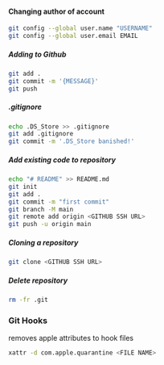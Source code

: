 
#### Changing author of account

```bash
git config --global user.name "USERNAME"
git config --global user.email EMAIL
```


##### Adding to Github

```bash
git add .
git commit -m '{MESSAGE}'
git push
```


##### .gitignore

```bash 
echo .DS_Store >> .gitignore
git add .gitignore
git commit -m '.DS_Store banished!'
```

##### Add existing code to repository

```bash
echo "# README" >> README.md 
git init
git add .
git commit -m "first commit"
git branch -M main
git remote add origin <GITHUB SSH URL>
git push -u origin main
```


##### Cloning a repository

```bash
git clone <GITHUB SSH URL>
```


##### Delete repository
```bash
rm -fr .git
```


### Git Hooks

removes apple attributes to hook files
```bash
xattr -d com.apple.quarantine <FILE NAME>
```
